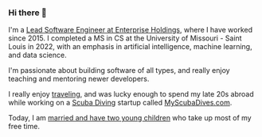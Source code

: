 ### Hi there 👋

I'm a [Lead Software Engineer at Enterprise Holdings](https://www.linkedin.com/in/samtihen/), where I have worked since 2015. I completed a MS in CS at the University of Missouri - Saint Louis in 2022, with an emphasis in artificial intelligence, machine learning, and data science.

I'm passionate about building software of all types, and really enjoy teaching and mentoring newer developers.

I really enjoy [traveling](https://www.youtube.com/watch?v=N9Ko-yvJzHU), and was lucky enough to spend my late 20s abroad while working on a [Scuba Diving](https://www.youtube.com/watch?v=3j4-ncvzolA) startup called [MyScubaDives.com](http://www.myscubadives.com).

Today, I am [married and have two young children](https://www.flickr.com/people/samtihen/) who take up most of my free time.

<!--
**samtihen/samtihen** is a ✨ _special_ ✨ repository because its `README.md` (this file) appears on your GitHub profile.

Here are some ideas to get you started:

- 🔭 I’m currently working on ...
- 🌱 I’m currently learning ...
- 👯 I’m looking to collaborate on ...
- 🤔 I’m looking for help with ...
- 💬 Ask me about ...
- 📫 How to reach me: ...
- 😄 Pronouns: ...
- ⚡ Fun fact: ...
-->
